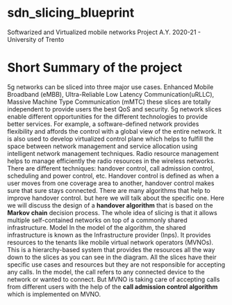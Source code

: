 # sdn_slicing_blueprint
Softwarized and Virtualized mobile networks Project A.Y. 2020-21 - University of Trento

# Short Summary of the project
5g networks can be sliced into three major use cases. Enhanced Mobile Broadband (eMBB), Ultra-Reliable Low Latency Communication(uRLLC), Massive Machine Type Communication (mMTC) these slices are totally independent to provide users the best QoS and security. 5g network slices enable different opportunities for the different technologies to provide better services. For example, a software-defined network provides flexibility and affords the control with a global view of the entire network. It is also used to develop virtualized control plane which helps to fulfill the space between network management and service allocation using intelligent network management techniques.
Radio resource management helps to manage efficiently the radio resources in the wireless networks. There are different techniques: handover control, call admission control, scheduling and power control, etc.
Handover control is defined as when a user moves from one coverage area to another, handover control makes sure that sure stays connected.
There are many algorithms that help to improve handover control. but here we will talk about the specific one.
Here we will discuss the design of a **handover algorithm** that is based on the **Markov chain** decision process.
The whole idea of slicing is that it allows multiple self-contained networks on top of a commonly shared infrastructure. 
Model 
In the model of the algorithm, the shared infrastructure is known as the Infrastructure provider (Inps). It provides resources to the tenants like mobile virtual network operators (MVNOs). This is a hierarchy-based system that provides the resources all the way down to the slices as you can see in the diagram.
All the slices have their specific use cases and resources but they are not responsible for accepting any calls. In the model, the call refers to any connected device to the network or wanted to connect. But MVNO is taking care of accepting calls from different users with the help of the **call admission control algorithm** which is implemented on MVNO.
